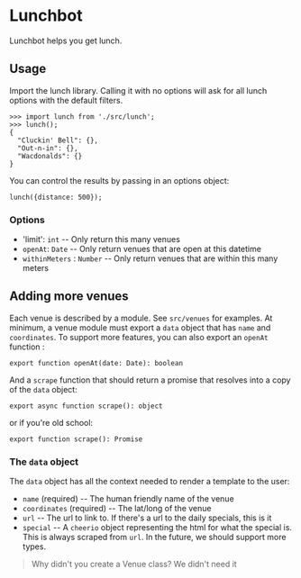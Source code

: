 Lunchbot
========

Lunchbot helps you get lunch.


Usage
-----

Import the lunch library. Calling it with no options will ask for all lunch
options with the default filters.

```
>>> import lunch from './src/lunch';
>>> lunch();
{
  "Cluckin' Bell": {},
  "Out-n-in": {},
  "Wacdonalds": {}
}
```

You can control the results by passing in an options object:
```
lunch({distance: 500});
```

### Options

* 'limit': `int` -- Only return this many venues
* `openAt`: `Date` --  Only return venues that are open at this datetime
* `withinMeters` : `Number` -- Only return venues that are within this many meters

Adding more venues
------------------

Each venue is described by a module. See `src/venues` for examples. At minimum,
a venue module must export a `data` object that has `name` and `coordinates`.
To support more features, you can also export an `openAt` function :
```
export function openAt(date: Date): boolean
```
And a `scrape` function that should return a promise that resolves into a copy
of the `data` object:
```
export async function scrape(): object
```
or if you're old school:
```
export function scrape(): Promise
```

### The `data` object

The `data` object has all the context needed to render a template to the user:

* `name` (required) -- The human friendly name of the venue
* `coordinates` (required) -- The lat/long of the venue
* `url` -- The url to link to. If there's a url to the daily specials, this is it
* `special` -- A `cheerio` object representing the html for what the special is.
  This is always scraped from `url`. In the future, we should support more types.

> Why didn't you create a Venue class?
We didn't need it
